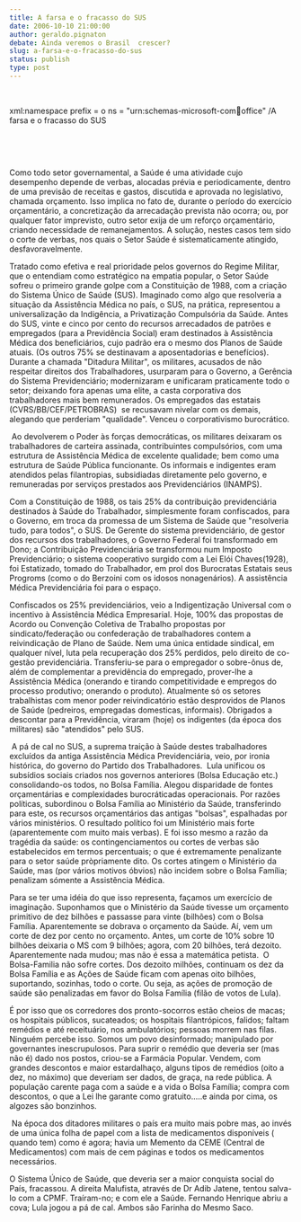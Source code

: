 ```yaml
---
title: A farsa e o fracasso do SUS
date: 2006-10-10 21:00:00
author: geraldo.pignaton
debate: Ainda veremos o Brasil  crescer?
slug: a-farsa-e-o-fracasso-do-sus
status: publish 
type: post
---
```


 


xml:namespace prefix = o ns = "urn:schemas-microsoft-com:office:office" /A farsa e o fracasso do SUS 


 


 


Como todo setor governamental, a Saúde é uma atividade cujo desempenho depende de verbas, alocadas prévia e periodicamente, dentro de uma previsão de receitas e gastos, discutida e aprovada no legislativo, chamada orçamento. Isso implica no fato de, durante o período do exercício orçamentário, a concretização da arrecadação prevista não ocorra; ou, por qualquer fator imprevisto, outro setor exija de um reforço orçamentário, criando necessidade de remanejamentos. A solução, nestes casos tem sido o corte de verbas, nos quais o Setor Saúde é sistematicamente atingido, desfavoravelmente.


Tratado como efetiva e real prioridade pelos governos do Regime Militar, que o entendiam como estratégico na empatia popular, o Setor Saúde sofreu o primeiro grande golpe com a Constituição de 1988, com a criação do Sistema Único de Saúde (SUS). Imaginado como algo que resolveria a situação da Assistência Médica no país, o SUS, na prática, representou a universalização da Indigência, a Privatização Compulsória da Saúde. Antes do SUS, vinte e cinco por cento do recursos arrecadados de patrões e empregados (para a Previdência Social) eram destinados à Assistência Médica dos beneficiários, cujo padrão era o mesmo dos Planos de Saúde atuais. (Os outros 75% se destinavam a aposentadorias e benefícios). Durante a chamada "Ditadura Militar", os militares, acusados de não respeitar direitos dos Trabalhadores, usurparam para o Governo, a Gerência do Sistema Previdenciário; modernizaram e unificaram praticamente todo o setor; deixando fora apenas uma elite, a casta corporativa dos trabalhadores mais bem remunerados. Os empregados das estatais (CVRS/BB/CEF/PETROBRAS)  se recusavam nivelar com os demais, alegando que perderiam "qualidade". Venceu o corporativismo burocrático.


 Ao devolverem o Poder às forças democráticas, os militares deixaram os trabalhadores de carteira assinada, contribuintes compulsórios, com uma estrutura de Assistência Médica de excelente qualidade; bem como uma estrutura de Saúde Pública funcionante. Os informais e indigentes eram atendidos pelas filantropias, subsidiadas diretamente pelo governo, e remuneradas por serviços prestados aos Previdenciários (INAMPS).


Com a Constituição de 1988, os tais 25% da contribuição previdenciária destinados à Saúde do Trabalhador, simplesmente foram confiscados, para o Governo, em troca da promessa de um Sistema de Saúde que "resolveria tudo, para todos", o SUS. De Gerente do sistema previdenciário, de gestor dos recursos dos trabalhadores, o Governo Federal foi transformado em Dono; a Contribuição Previdenciária se transformou num Imposto Previdenciário; o sistema cooperativo surgido com a Lei Elói Chaves(1928), foi Estatizado, tomado do Trabalhador, em prol dos Burocratas Estatais seus Progroms (como o do Berzoini com os idosos nonagenários). A assistência Médica Previdenciária foi para o espaço.


Confiscados os 25% previdenciários, veio a Indigentização Universal com o incentivo à Assistência Médica Empresarial. Hoje, 100% das propostas de Acordo ou Convenção Coletiva de Trabalho propostas por sindicato/federação ou confederação de trabalhadores contem a reivindicação de Plano de Saúde. Nem uma única entidade sindical, em qualquer nível, luta pela recuperação dos 25% perdidos, pelo direito de co-gestão previdenciária. Transferiu-se para o empregador o sobre-ônus de, além de complementar a previdência do empregado, prover-lhe a Assistência Médica (onerando e tirando competitividade e empregos do processo produtivo; onerando o produto). Atualmente só os setores trabalhistas com menor poder reivindicatório estão desprovidos de Planos de Saúde (pedreiros, empregadas domesticas, informais). Obrigados a descontar para a Previdência, viraram (hoje) os indigentes (da época dos militares) são "atendidos" pelo SUS.


 A pá de cal no SUS, a suprema traição à Saúde destes trabalhadores excluídos da antiga Assistência Médica Previdenciária, veio, por ironia histórica, do governo do Partido dos Trabalhadores.  Lula unificou os subsídios sociais criados nos governos anteriores (Bolsa Educação etc.) consolidando-os todos, no Bolsa Família. Alegou disparidade de fontes orçamentárias e complexidades burocráticadas operacionais. Por razões políticas, subordinou o Bolsa Família ao Ministério da Saúde, transferindo para este, os recursos orçamentários das antigas "bolsas", espalhadas por vários ministérios. O resultado político foi um Ministério mais forte (aparentemente com muito mais verbas). E foi isso mesmo a razão da tragédia da saúde: os contingenciamentos ou cortes de verbas são estabelecidos em termos percentuais; o que é extremamente penalizante para o setor saúde pròpriamente dito. Os cortes atingem o Ministério da Saúde, mas (por vários motivos óbvios) não incidem sobre o Bolsa Família; penalizam sómente a Assistência Médica.


Para se ter uma idéia do que isso representa, façamos um exercício de imaginação. Suponhamos que o Ministério da Saúde tivesse um orçamento primitivo de dez bilhões e passasse para vinte (bilhões) com o Bolsa Família. Aparentemente se dobrava o orçamento da Saúde. Aí, vem um corte de dez por cento no orçamento. Antes, um corte de 10% sobre 10 bilhões deixaria o MS com 9 bilhões; agora, com 20 bilhões, terá dezoito. Aparentemente nada mudou; mas não é essa a matemática petista.  O Bolsa-Familia não sofre cortes. Dos dezoito milhões, continuam os dez da Bolsa Família e as Ações de Saúde ficam com apenas oito bilhões, suportando, sozinhas, todo o corte. Ou seja, as ações de promoção de saúde são penalizadas em favor do Bolsa Família (filão de votos de Lula).


É por isso que os corredores dos pronto-socorros estão cheios de macas; os hospitais públicos, sucateados; os hospitais filantrópicos, falidos; faltam remédios e até receituário, nos ambulatórios; pessoas morrem nas filas. Ninguém percebe isso. Somos um povo desinformado; manipulado por governantes inescrupulosos. Para suprir o remédio que deveria ser (mas não é) dado nos postos, criou-se a Farmácia Popular. Vendem, com grandes descontos e maior estardalhaço, alguns tipos de remédios (oito a dez, no máximo) que deveriam ser dados, de graça, na rede pública. A população carente paga com a saúde e a vida o Bolsa Família; compra com descontos, o que a Lei lhe garante como gratuito.....e ainda por cima, os algozes são bonzinhos.


 Na época dos ditadores militares o país era muito mais pobre mas, ao invés de uma única folha de papel com a lista de medicamentos disponíveis ( quando tem) como é agora; havia um Memento da CEME (Central de Medicamentos) com mais de cem páginas e todos os medicamentos necessários. 


O Sistema Único de Saúde, que deveria ser a maior conquista social do País, fracassou. A direita Malufista, através de Dr Adib Jatene, tentou salva-lo com a CPMF. Traíram-no; e com ele a Saúde. Fernando Henrique abriu a cova; Lula jogou a pá de cal. Ambos são Farinha do Mesmo Saco.


